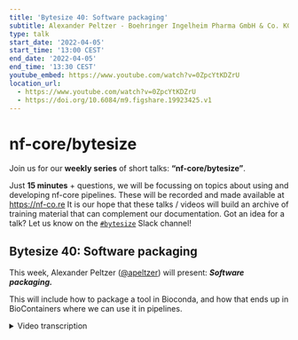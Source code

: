 ```yaml
---
title: 'Bytesize 40: Software packaging'
subtitle: Alexander Peltzer - Boehringer Ingelheim Pharma GmbH & Co. KG, Germany
type: talk
start_date: '2022-04-05'
start_time: '13:00 CEST'
end_date: '2022-04-05'
end_time: '13:30 CEST'
youtube_embed: https://www.youtube.com/watch?v=0ZpcYtKDZrU
location_url:
  - https://www.youtube.com/watch?v=0ZpcYtKDZrU
  - https://doi.org/10.6084/m9.figshare.19923425.v1
---
```


# nf-core/bytesize

Join us for our **weekly series** of short talks: **“nf-core/bytesize”**.

Just **15 minutes** + questions, we will be focussing on topics about using and developing nf-core pipelines.
These will be recorded and made available at <https://nf-co.re>
It is our hope that these talks / videos will build an archive of training material that can complement our documentation. Got an idea for a talk? Let us know on the [`#bytesize`](https://nfcore.slack.com/channels/bytesize) Slack channel!

## Bytesize 40: Software packaging

This week, Alexander Peltzer ([@apeltzer](http://github.com/apeltzer/)) will present: _**Software packaging.**_

This will include how to package a tool in Bioconda, and how that ends up in BioContainers where we can use it in pipelines.

<details markdown="1"><summary>Video transcription</summary>
**Note: The content has been edited for reader-friendliness**

[0:01](https://www.youtube.com/watch?v=0ZpcYtKDZrU&t=1)
(host) So welcome, everybody, to another week in this bytesize talk series. Today, we have Alex Pelzer from the nf-core team and also a clinical bioinformatics lead at Böhringer Ingelheim. He will talk to us about software packaging for nf-core, a matter that we've been all concerned with when writing nf-core pipelines. Thanks a lot, Alex, for joining us today. We look forward to your talk.

[0:28](https://www.youtube.com/watch?v=0ZpcYtKDZrU&t=28)
Thank you, Gisela, for the introduction. As Gisela already mentioned, we're talking a bit about software packaging today for nf-core. It's not strictly speaking nf-core way in this case, but more or less also involving writing Conda recipes, Bioconda recipes for packaging any bioinformatics tools or general purpose tools to be used in nf-core pipelines, for example, and nf-core modules, of course. Just to give you a brief overview, we're going to talk a bit about best practices in software packaging, what we've been drawing in the past, what we've been using in the past, but more or less focused on what we try to do nowadays. Because this is a limited bytesize talk, it's not very long, I have to focus on the most important bits and cannot go into all the details. Especially now also when we come to the next point, Bioconda and conda-forge, what's actually the difference between both of them, then also how to package a tool in Bioconda and conda-forge. This is also just a brief overview about what you have to do, what you have to follow, what are the caveats that you have to circumvent, if possible. We cannot go into full detail there, of course, because there are some peculiarities. As you all know, things can go wrong very quickly if you do things improperly. Then I'll also talk a bit about bio-containers and document Singularity at a glance there and summarize and wrap that all up.

[1:53](https://www.youtube.com/watch?v=0ZpcYtKDZrU&t=113)
The best practices, I'm only focusing on the do's here to limit us a bit in time consumption is that we usually try to work with other communities here in nf-core. We are heavily relying on upstream projects to package our software or tools for pipelines. That is true for both bioinformatics and general purpose tools. For example, bioinformatics tool of choice would be GADK or SAM tools, which are already packaged in Bioconda. But there are, of course, also other tools that are not strictly bioinformatics related, which are usually going, let's say, just a Python library to color some output or something like that could go to conda-forge. Bio-containers is the preferred way in nf-core nowadays how we use containers, both Docker and Singularity, to actually use them in pipelines. What we actively try to do, and whenever you ask something around containerization, around packaging things in the nf-core, you will always get pointed towards these projects, these upstream projects. We really encourage people to contribute to these because this is not just for you a good idea to do that, but because you also will receive frequent updates, for example, of the packages that you push there.

[3:09](https://www.youtube.com/watch?v=0ZpcYtKDZrU&t=189)
Bioconda and conda-forge, if people start new with these, people are usually a bit confused what's actually the difference. Do I have to push my packages to Bioconda? Do I have to get my packages to conda-forge? Actually, they're very similar, but not, strictly speaking, the exact same thing. I already briefly mentioned it a bit. Bioconda, as the name suggests, already is really strictly focusing on bioinformatics tools. It could also be chemistry, computational chemistry tools, of course, but it's more bio-related. Conda-forge is more for general purpose tools. If you have some fancy Python, some fancy R-based package that you would like to get there, you can actually push that to conda-forge. There's this easy decision tree, Bioconda: life science-related, conda-forge: general purpose stuff. That's where you have to get your packages there. As we're all working towards making any tool, Bioconda and/or conda-forge tool package, we always try to either make the decision, whether it's a bioinformatics tool or a conda-forge tool, that we have to push it there.

[4:20](https://www.youtube.com/watch?v=0ZpcYtKDZrU&t=260)
The packaging really relies on similar infrastructure. The setup is a bit different, but the overall things are very, very similar. It's not strictly more complicated if you want to get something to conda-forge. They just have a tiny bit different setup if you produce a recipe for conda-forge. Whereas you have to produce a very different one for Bioconda. But if you know how to do a Bioconda recipe, you usually can learn how to do a conda-forge recipe very quickly as well. It's not too complicated.

[4:54](https://www.youtube.com/watch?v=0ZpcYtKDZrU&t=294)
To guide you a bit through how that could look like, these are a couple of steps that you have to usually follow. The first step would always be to check if your tool is already available on Bioconda and conda-forge. The slides will be online after this talk as well. These things will be clickable. There is a link for Bioconda and conda-forge, which are direct links to the package index of both repositories. You can simply search for your tools. For example, if you would like to see whether there's a tool, a recipe for SAM tools already available that packages SAM tools, then you can just click on Bioconda because there's a bioinformatics tool, obviously, and then search for SAM tools. You will be seeing this page, so that you have multiple versions of the tool. You have dependencies of that package. For example, it depends on hdslip, but also some libgcc, libseplip, and some other dependencies. It also lists multiple tools that are relying on this recipe. Well, obviously, if you add a new one, there won't be anybody relying on your recipe as of now. But in the future, that might actually change. This is quite a nice way to actually see whether there is something available already for your tool that you want to package.

[6:07](https://www.youtube.com/watch?v=0ZpcYtKDZrU&t=367)
The second point that you should usually follow here if you want to package something for Bioconda and conda-forge is to check the contributor documentation for adding to Bioconda and conda-forge. We both have very, very detailed documentation available how to do that in the respective case. Bioconda has a listing of a checklist that you can tick off, also giving you some hints on how to do that most efficiently. Same for conda-forge. Conda-forge has, as I said in the beginning, quite bit of a different approach how to do this. But nevertheless, they also have a step-by-step guide available on the page. Again, this is linked here with individual links to the respective pages. You don't have to search for that. You can simply click there, and then just go there, and it will explain how to do this efficiently.

[6:57](https://www.youtube.com/watch?v=0ZpcYtKDZrU&t=417)
There's also a bonus hint since most of the tools that we need to package for nf-core are Bioconda tools. It's not as common to do conda-forge packages, but the majority of tools that we use in nf-core is a bioinformatics pipeline community is that we package things for Bioconda. There I have to say there is this bonus hint for Bioconda. Please just think about joining the GitHub channel and asking their detailed questions. If you experience issues with packaging things for Bioconda, there's usually a really large crowd around, similar to what is around in nf-core, that can help you with your packaging needs for Bioconda recipes. Also, it's quite advisable to join the GitHub organization of Bioconda because that makes your life easier. It gives you the permissions to review other recipes and learn, for example, by looking at other recipes more efficiently. Although it's all open source, it also means it's a bit easier because it can trigger the bots and notify people from the core team to have a look at the recipe if you're a member of the Bioconda organization, which is similar to nf-core. It's free. You can just join. It might take a couple of days, however. But nevertheless, you can do that.

[8:09](https://www.youtube.com/watch?v=0ZpcYtKDZrU&t=489)
The third step, of course, would be then writing your recipe. Usually, what I do there is I either rely on the templates. Again, there's a link here for some exemplary templates. Or I just recycle a similar package recipe. For example, if I package a Python recipe, which I want to actually get to Bioconda, I actually typically try to look for another Python package that is already on Bioconda and then just try to figure out what I need to change to make my recipe work. However, I have to say your mileage may vary here because sometimes these are really different dependencies. Also, if you're just a lucky person and somebody already made a PyPi package, for example, you could also use the skeleton templates where this is possible. That does not always work. But in some cases, if your package is already luckily on PyPi available, you can just go call the skeleton PyPi and the package name. That will automatically create a template for you that should also pull in and fill out the dependencies of your package, for example, so you don't have to figure that out on your own. Similar things exist for R and some others as well. If you click on the link above here, you will find some more information on how to do that and how this is, for example, done for Perl tools and other tools out there.

[9:34](https://www.youtube.com/watch?v=0ZpcYtKDZrU&t=574)
A cool thing also that James mentioned before I started giving the talk here is also that you can test your recipe locally. This `conda-build` that you have to install manually. If you install Conda, it's not always there. But you can use Conda to install Conda build. That will set up an environment where you could also locally test building your recipe, which will give you a bit of an error handling opportunity before actually pushing this to Bioconda. If you follow these steps, usually you should at least get somewhat a half functional recipe out, I would say, in some cases if you're lucky. Especially that, at least for me, helped too in the most cases when you had a PyPi package that's already built well.

[10:24](https://www.youtube.com/watch?v=0ZpcYtKDZrU&t=624)
Such an example recipe could look like this. Usually this is just a build.sh script, which is just used in the build step of the recipe. Then you have this meta.yml file, which describes some of the content of the recipe. Usually people set the version of the tool package up here and then just refer to this in the version string here. Then build numbers need to be changed at some point. If you, for example, bump a new version of a recipe, then you have to increase this. You have to list the source URL. This has to be a fixed URL, so it cannot be a URL that is overwritten all the time. [...] Landled with at all. Then the requirements to build, to run, and also to host. The host requirements are actually listed here in the recipe. This is just an example. There are much more complicated ones out there, but there are also much more easier ones out there. This is a CC++ tool, which means some of the make compilers and the C compilers have to be present here, for example.

[11:34](https://www.youtube.com/watch?v=0ZpcYtKDZrU&t=694)
If you're done with writing that recipe up, then what you could do is submitting a pull request to Bioconda and then waiting for the automated build checks and linting checks to hopefully tell you that your recipe is in order. Everything that needs to be done is done properly. However, I have to mention here, again, Bioconda and conda-forge are slightly different here. They have a bit of a different setup there. In Bioconda, you have everything in one big master repository. In conda-forge, it starts a bit differently. How that difference plays out in the end is actually listed in the documentation that I linked in one of the first slides. We cannot really cover that fully here. If you're lucky and everything builds fine, then once somebody from the communities approves or reviews and then approves your recipe, then this will be merged. Your recipe will then be automatically available in the Bioconda and conda-forge package indices in a couple of minutes. Sometimes it takes a couple of hours, however. That depends on how fast the synchronization works.

[12:41](https://www.youtube.com/watch?v=0ZpcYtKDZrU&t=761)
Now we've been talking about Conda recipes and Bioconda recipes. But what about Docker and Singularity containers? Because as you know, most of the nf-core pipelines really strictly use Docker and Singularity containers all the time and not necessarily even have support for Conda recipes. What about that? Well, as it turns out, the Bioconda and the conda-forge communities really went into a quite good agreement. But with the biocontainers community... all the Conda and Bioconda recipes are automatically built as Docker containers and also as Singularity containers. If you click on the Bioconda package index, for example, the Samtools one that I just showed in one of the previous slides, you can just click here on the container button. Although it says none, it's actually not none. It's actually there. You will be seeing a list on Quay.io where the Samtools Docker images have been uploaded automatically by the Conda continuous integration service. These are automatically available, which means also if you create a new recipe, then automatically a Docker container for your recipe will be available in a couple of hours. Same applies to the Singularity containers. These are built by the Galaxy team and shared by a Galaxy Depot server, which is also linked here. You simply can directly download that from there and then have your package of choice available as a Singularity container. You don't have to even write your own Docker file or a Singularity file. It looks like this. The only thing you have to do then, you can run directly from Quay.io, biocontainers, and then you have the Samtools version here. You can do the same with Singularity. There you have your Singularity URL with the Samtools container, although these are different versions here at the moment. But nevertheless, I think the point is clear.

[14:42](https://www.youtube.com/watch?v=0ZpcYtKDZrU&t=882)
However, that is always a relationship with one tool per container. If you download the Samtools container from biocontainers, you always have just Samtools in there. It's nothing else. If you want to combine, for example, BWA and pipe the output from BWA to Samtools directly, you have to create a so-called multi-container, which is a multi-tool container, which is also a nice way of combining multiple tools together. If you, for example, in a pipeline want to pipe outputs from one tool to another in a single process step, which in some cases definitely makes sense. For example, automatically converting SAM output directly to BAM or CRAM output to make the compression play in hand. That usually makes sense to combine, for example, BWA and Samtools into one container. This can be done using the multi-tool container service also by the biocontainer community. There you only have to add a set of tools to a so-called hash file, which is just a text file - you add that - which versions you would like to combine, open a pull request with that, and then wait for this to be merged. Then after a couple of hours, you will have a combination of those as a separate container, which you can then use for your purposes.

[15:57](https://www.youtube.com/watch?v=0ZpcYtKDZrU&t=957)
Well, after all these containers and Conda packages, you probably are wondering how to use these containers efficiently in nf-core pipelines. A lot of people really made a lot of effort to make that much easier, especially with the DSL version 2 pipelines where you actually have modules available. In this case, as has been briefly outlined in the past, especially on the Slack channels around that and around building modules, we really rely on biocontainers and the nf-core tools methods around there, to actually make that as easy as possible for you. If you, for example, install multiple tools like FastQC, Samtools, and MultiQC in your pipeline using nf-core modules installed, these will automatically have pre-configured URLs with the latest versions of these respective tools in the modules description. You don't have to worry about actually looking up these Docker and Singularity containers in such a case. If you, for example, write a new module, you can simply do that with `nf-core modules create`. Then this would automatically ask you in an interactive way to tell your name which tool you would like to write a module for. Then it will automatically look up in the API of biocontainers whether there is already a container available. We try to get that in your module already.

[17:24](https://www.youtube.com/watch?v=0ZpcYtKDZrU&t=1044)
Updates work very similar. If you want to know how to update such a module, then there's also an update function there, that will automatically update the container URLs if the module code has been updated. If you build a new module, tools will always search biocontainers via an API to query these URLs for you. To summarize what we've learned about today, although not in very detail because time is limited, what we usually do, and that's the standard approach to packaging software and tools for nf-core pipelines, is that we check Bioconda and conda-forge whether there is already existing recipe of the tool. If this is not existing, we typically try to add it to either Bioconda or conda-forge to make sure that it's available to the broader community. We rely then on biocontainers in Galaxy to build a Docker container and keep the Singularity containers for us to be used.

[18:27](https://www.youtube.com/watch?v=0ZpcYtKDZrU&t=1067)
What's also a good idea is if you don't want to maintain the recipe on your own, you can also rely heavily on nf-core modules which have pre-configured URLs already. What you always should do as well if you work with modules use nf-core tools because they automatically fetch and update the URLs in the modules for you if you need that. That was also briefly mentioned by someone in the Slack channel today, to me a good thing is also if you have any issues with Conda packages, then please try to use Mamba as a drop-in replacement. The commands are not really different. The only thing is that you get much better error outputs. You will know much better what went wrong, and you will also get much faster dependency resolving, which will tell you much faster where your issues are. For example, if you import a Python package that is incompatible with another Python package in your Conda environment, you will see that much quicker with Mamba than with the regular Conda.

[19:27](https://www.youtube.com/watch?v=0ZpcYtKDZrU&t=1167)
Some last words maybe. Software packaging can really get complicated sometimes. To be very honest, I spent more hours than I would like to making Bioconda and conda-forge packages. But nevertheless, this always plays out in the end. Because once you're there, when you did it once, it usually is really easy to update these Bioconda packages. It's also nicer because there are many other people out there, especially from the other communities like Bioconda and conda-forge, who will automatically pick up packages and update them for you. They even have automated update bots that will from time to time check GitHub repository URLs and just send an update for your recipe, which in some cases, you can just review and then accept, and then you will have a new version of your tool available. If you do that manually, if you build your own Docker files, for example, all the time, you have to do all of the heavy lifting on your own, which is cumbersome and takes a lot of time. Maybe it's a good idea to invest the time to bring everything to Bioconda and conda-forge and then just rely on that.

[20:32](https://www.youtube.com/watch?v=0ZpcYtKDZrU&t=1232)
In case of doubt, always ask. There are, as I said, multiple communities around who are really happy to help. Then also we have the nf-core community Slack. The help channel, for example, you can also ask for guidance and input on your recipes. It's not really a problem. We have a lot of people who have experience with this. If you're a beginner and want to get somebody looking over it before you actually go to the, let's say, hardcore Bioconda and conda-forge communities who are more experienced users, then you can also ask there if you want to.

[21:05](https://www.youtube.com/watch?v=0ZpcYtKDZrU&t=1265)
Always remember, collaboration is a key factor there. If you do everything on Bioconda and conda-forge, it's also good because everybody benefits, not just nf-core users who are using your packages maybe with a pipeline. But if somebody, for example, wants to use your tool for some custom analyses, they also will find this on Bioconda and conda-forge and they'll use it, which means that you also get contributors and users for your own tools, for example, which is always great because you also get feedback. You also get improvements, sometimes feature requests, sometimes even PRs that help fixing things. It always played out nicely for me at least.

[21:43](https://www.youtube.com/watch?v=0ZpcYtKDZrU&t=1303)
That's just all the help pages that we have. If you have some questions, you can also just ask them now. Thank you.

(question) Thank you very much, Alex, for this insightful talk. There is a comment in the chat already pointing out maybe one further difference between Bioconda and conda-forge. They mentioned that conda-forge also targets Windows, Linux, and Mac, whereas Bioconda only targets Linux and Mac. That could be an additional difference.

(answer) Yes. That's true.

[22:23](https://www.youtube.com/watch?v=0ZpcYtKDZrU&t=1343)
(question) I also have a question, actually. My problem with the multi-containers or the multi-tool, the hash table is very nice to find something, what combinations already exist or to add a new one. But I always struggle to then find that long multi-container hash that actually already provides this tool. Is there an easy way to find this?

(answer) Well, there's two ways to do it. The first one would be if you open your pull request against this multi-tool containers, as someone approves your PR and merges it, an automated continuous integration service will pick this up and build it for you. You can go into the logs of that CI and find the URL, because at some point that CI also pushes that image to biocontainers. That's how I do it, usually, because for me, it always felt like the most convenient way to do that. However, if I'm not completely wrong here, because I never used that before, there is also a service URL which can look for combinations of packages, which can use like a search engine, and then just look for the combination that you want to have. If you're lucky, for example, there might also already be such a container. For example, BWA and SAM tools, I would envision this is a standard thing that a lot of people will have already and would like to have. There should be multiple versions with multiple combinations of the two tools existing. You don't necessarily have to build your own then. [...] Look that up. Yeah, so that's just the two ways I know, but yeah.

(host) Thanks a lot. I think I also just know those two ways, so we would be interested to know more if there's more.

[24:25](https://www.youtube.com/watch?v=0ZpcYtKDZrU&t=1465)
(question) There's another question by Phil. He asks, could you reiterate when you would change the build number?

(answer) Yes, so maybe I go back to the recipe that you know about what we're talking about here. For example, in some cases, for example, a recipe is broken. For example, if some of the dependencies of that recipes were broken [...] it was broken because one of the libraries that bowtie used was broken on Bioconda. Unfortunately, bowtie didn't release a new version in the meantime because bowtie itself was not broken, but the dependency was broken. In such a case, it would make sense to not change anything here, but just increase the build number to two here. Because that would then tell the CI, this continuous integration service, to rebuild the entire recipe, automatically pulling in the latest dependency, which is hopefully fixed by then, and then rebuild the entire thing in a way that it's not broken without actually changing the version of the actual recipe, because that was not changed, obviously. You get a SAM tools 1.15-2 then available as a Conda recipe, and also the containers would have that -2 in the build number, which will hopefully be a fix. Usually, that is just used for a patch of dependencies or similar things.

(host) Yeah, thanks a lot.

[25:59](https://www.youtube.com/watch?v=0ZpcYtKDZrU&t=1559)
(question) I actually also have a question now that we are here. I think when there is a new version of that package, then there are even automated PRs that will update the recipe for the new version, right? Can you tell us a bit more about this?

(answer) The Bioconda community has an automated bot that queries all the URLs that are mentioned here in the source YAML files, and automatically tries to update them by taking the existing recipe, just adjusting [..] as a change, and also decreasing the build number to one again. I think it just does these three things. That runs, I think, all day or overnight or something like that, and then automatically opens pull request against the Bioconda repository. Then people can just go there. Usually, maintainers who already made that recipe available in the first place are tagged in this PR. Then people can just review, OK, this looks good. CI also run through in most cases because the dependencies are not usually changing that often. Then the update will go through quite quickly so that people don't have to do that manually on their own. Yeah. If Phil, for example, updates MultiQC, usually the system picks that up within a couple of hours. Then you get a PR if Phil was not faster than the system to open that on himself, yeah.

(host) Great, that really facilitates work then with Bioconda.

[27:33](https://www.youtube.com/watch?v=0ZpcYtKDZrU&t=1653)
(question) We have one final question I would say for today. Regarding the PyTest runner, how do we know which version of the PyTest runner is required if you know about it? Or it seems like a very specific question, though.

(answer) That's a good question, which I cannot answer at the moment, to be very honest. Because I'm not experienced too much in the details of the Bioconda and conda-forge continuous integration services. They have their own customization in place there. I'm not really familiar how they test Python packages inside of the container and the package building process. I'd have to look that up, actually, if that is something of concern.

(host) That'd be probably something to ask on the Bioconda Slack then.

(speaker) Yes, that could be something you could ask there.

[28:26](https://www.youtube.com/watch?v=0ZpcYtKDZrU&t=1706)
(host) OK, so thank you very much, everyone. Thank you, especially you, Alex, for this interesting talk.

(speaker) You're welcome. Hope it helped.

(host) Definitely. I'm sure it will have lots of views.

</details>
